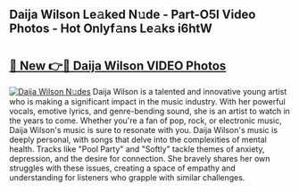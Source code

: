 ## Daija Wilson Le𝚊ked N𝚞de - Part-O5l Video Photos - Hot Onlyf𝚊ns Le𝚊ks i6htW

# <h2><a href="http://ab90549.deff.icu/?id=Daija+Wilson">🔗 New 👉🔴 Daija Wilson VIDEO Photos</a></h2>

[![Daija Wilson N𝚞des](https://i.imgur.com/rIISA9y.gif)](http://ab90549.deff.icu/?id=Daija+Wilson)
Daija Wilson is a talented and innovative young artist who is making a significant impact in the music industry. With her powerful vocals, emotive lyrics, and genre-bending sound, she is an artist to watch in the years to come. Whether you're a fan of pop, rock, or electronic music, Daija Wilson's music is sure to resonate with you. Daija Wilson's music is deeply personal, with songs that delve into the complexities of mental health. Tracks like "Pool Party" and "Softly" tackle themes of anxiety, depression, and the desire for connection. She bravely shares her own struggles with these issues, creating a space of empathy and understanding for listeners who grapple with similar challenges.
